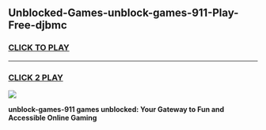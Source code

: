 
## Unblocked-Games-unblock-games-911-Play-Free-djbmc
<h3>
<a href="https://premium76.site?title=unblock-games-911&ref=24M">CLICK TO PLAY</a></h3>
<hr>

<h3>
<a href="https://premium76.site?title=unblock-games-911&ref=24M">CLICK 2 PLAY</a>
  
</h3>

<a href="https://premium76.site?title=unblock-games-911&ref=24M"><img src="https://clearcache.store/games.png"></a>


**unblock-games-911 games unblocked: Your Gateway to Fun and Accessible Online Gaming**
